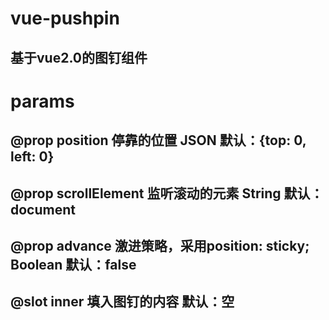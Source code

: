# vue-pushpin
## 基于vue2.0的图钉组件
# params
## @prop position 停靠的位置 JSON 默认：{top: 0, left: 0}
## @prop scrollElement 监听滚动的元素 String 默认：document
## @prop advance 激进策略，采用position: sticky; Boolean 默认：false
## @slot inner 填入图钉的内容 默认：空
